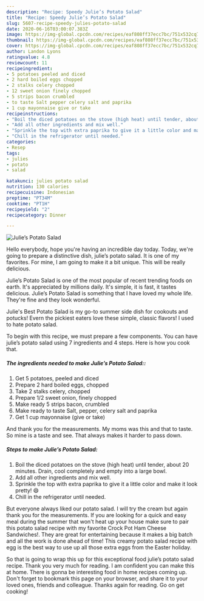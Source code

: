 ```yaml
---
description: "Recipe: Speedy Julie’s Potato Salad"
title: "Recipe: Speedy Julie’s Potato Salad"
slug: 5607-recipe-speedy-julies-potato-salad
date: 2020-06-16T03:00:07.383Z
image: https://img-global.cpcdn.com/recipes/eaf808ff37ecc7bc/751x532cq70/julies-potato-salad-recipe-main-photo.jpg
thumbnail: https://img-global.cpcdn.com/recipes/eaf808ff37ecc7bc/751x532cq70/julies-potato-salad-recipe-main-photo.jpg
cover: https://img-global.cpcdn.com/recipes/eaf808ff37ecc7bc/751x532cq70/julies-potato-salad-recipe-main-photo.jpg
author: Landon Lyons
ratingvalue: 4.8
reviewcount: 11
recipeingredient:
- 5 potatoes peeled and diced
- 2 hard boiled eggs chopped
- 2 stalks celery chopped
- 12 sweet onion finely chopped
- 5 strips bacon crumbled
- to taste Salt pepper celery salt and paprika
- 1 cup mayonnaise give or take
recipeinstructions:
- "Boil the diced potatoes on the stove (high heat) until tender, about 20 minutes. Drain, cool completely and empty into a large bowl."
- "Add all other ingredients and mix well."
- "Sprinkle the top with extra paprika to give it a little color and make it look pretty! 😄"
- "Chill in the refrigerator until needed."
categories:
- Resep
tags:
- julies
- potato
- salad

katakunci: julies potato salad
nutrition: 130 calories
recipecuisine: Indonesian
preptime: "PT34M"
cooktime: "PT1H"
recipeyield: "2"
recipecategory: Dinner

---
```



![Julie’s Potato Salad](https://img-global.cpcdn.com/recipes/eaf808ff37ecc7bc/751x532cq70/julies-potato-salad-recipe-main-photo.jpg)

Hello everybody, hope you're having an incredible day today. Today, we're going to prepare a distinctive dish, julie’s potato salad. It is one of my favorites. For mine, I am going to make it a bit unique. This will be really delicious.

Julie’s Potato Salad is one of the most popular of recent trending foods on earth. It's appreciated by millions daily. It's simple, it is fast, it tastes delicious. Julie’s Potato Salad is something that I have loved my whole life. They're fine and they look wonderful.

Julie&#39;s Best Potato Salad is my go-to summer side dish for cookouts and potucks! Evern the pickiest eaters love these simple, classic flavors! I used to hate potato salad.


To begin with this recipe, we must prepare a few components. You can have julie’s potato salad using 7 ingredients and 4 steps. Here is how you cook that.

##### The ingredients needed to make Julie’s Potato Salad::

1. Get 5 potatoes, peeled and diced
1. Prepare 2 hard boiled eggs, chopped
1. Take 2 stalks celery, chopped
1. Prepare 1/2 sweet onion, finely chopped
1. Make ready 5 strips bacon, crumbled
1. Make ready to taste Salt, pepper, celery salt and paprika
1. Get 1 cup mayonnaise (give or take)


And thank you for the measurements. My moms was this and that to taste. So mine is a taste and see. That always makes it harder to pass down. 

##### Steps to make Julie’s Potato Salad:

1. Boil the diced potatoes on the stove (high heat) until tender, about 20 minutes. Drain, cool completely and empty into a large bowl.
1. Add all other ingredients and mix well.
1. Sprinkle the top with extra paprika to give it a little color and make it look pretty! 😄
1. Chill in the refrigerator until needed.


But everyone always liked our potato salad. I will try the cream but again thank you for the measurements. If you are looking for a quick and easy meal during the summer that won&#39;t heat up your house make sure to pair this potato salad recipe with my favorite Crock Pot Ham Cheese Sandwiches!. They are great for entertaining because it makes a big batch and all the work is done ahead of time! This creamy potato salad recipe with egg is the best way to use up all those extra eggs from the Easter holiday. 

So that is going to wrap this up for this exceptional food julie’s potato salad recipe. Thank you very much for reading. I am confident you can make this at home. There is gonna be interesting food in home recipes coming up. Don't forget to bookmark this page on your browser, and share it to your loved ones, friends and colleague. Thanks again for reading. Go on get cooking!
